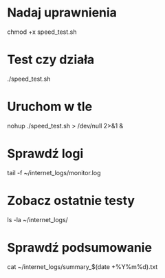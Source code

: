 # Nadaj uprawnienia
chmod +x speed_test.sh

# Test czy działa
./speed_test.sh

# Uruchom w tle
nohup ./speed_test.sh > /dev/null 2>&1 &

# Sprawdź logi
tail -f ~/internet_logs/monitor.log

# Zobacz ostatnie testy
ls -la ~/internet_logs/

# Sprawdź podsumowanie
cat ~/internet_logs/summary_$(date +%Y%m%d).txt
